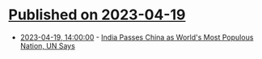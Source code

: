 # [Published on 2023-04-19](index.md)

* [2023-04-19, 14:00:00](https://news.slashdot.org/story/23/04/19/1052245/india-passes-china-as-worlds-most-populous-nation-un-says?utm_source=rss1.0mainlinkanon&utm_medium=feed) - [India Passes China as World's Most Populous Nation, UN Says](https://news.slashdot.org/story/23/04/19/1052245/india-passes-china-as-worlds-most-populous-nation-un-says?utm_source=rss1.0mainlinkanon&utm_medium=feed)
